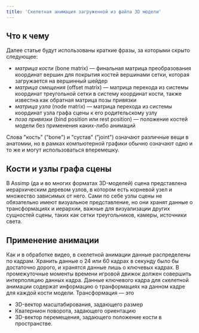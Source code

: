 ```yaml
---
title: 'Скелетная анимация загруженной из файла 3D модели'
---
```


## Что к чему

Далее статье будут использованы краткие фразы, за которыми скрыто следующее:

- *матрица кости* (bone matrix) &mdash; финальная матрица преобразования координат вершин для покрытия костей вершинами сетки, которая загружается на вершинный шейдер
- *матрица смещения* (offset matrix) &mdash; матрица перехода из системы координат треугольной сетки в систему координат кости, также известна как обратная матрица позы привязки
- *матрица узла* (node matrix) &mdash; матрица перехода из системы координат узла графа сцены к его родительскому узлу
- *поза привязки* (bind position или rest position) &mdash; положение костей модели без применения каких-либо анимаций

Слова "кость" ("bone") и "сустав" ("joint") означают различные вещи в анатомии, но в рамках компьютерной графики обычно означают одно и то же и могут использоваться вперемешку.

## Кости и узлы графа сцены

В Assimp (да и во многих форматах 3D-моделей) сцена представлена иерархическим деревом узлов, в котором есть корневой узел и множество зависимых от него. Сами по себе узлы сцены не обязательно имеют визуальное представление, но они хранят данные о трансформациях и иерархии, важные для визуализации других сущностей сцены, таких как сетки треугольников, камеры, источники света.

## Применение анимации

Как и в обработке видео, в скелетной анимации данные распределены по кадрам. Хранить данные о 24 или 60 кадрах в секунду было бы достаточно дорого, и хранятся данные лишь о ключевых кадрах. В промежуточные моменты времени игровой движок должен совершить интерполяцию данных кадра. Данные ключевого кадра для скелетной анимации содержат информацию о транформациях на данном кадре для каждой кости модели. Трансформация &mdash; это

- 3D-вектор масштабирования, задающего размер
- Кватернион поворота, задающего ориентацию
- 3D-вектор перемещения, задающего положение кости в пространстве.
